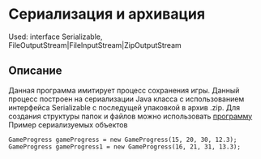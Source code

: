 # Сериализация и архивация 
Used: interface Serializable, FileOutputStream|FileInputStream|ZipOutputStream
## Описание
Данная программа имитирует процесс сохранения игры. Данный процесс построен на сериализации Java класса с использованием интерфейса Serializable с последущей упаковкой в архив .zip. Для создания структуры папок и файлов можно использовать [программу](https://github.com/rusandal/Save-and-Load-game/tree/master/Homework%206.1%20(Streams%20IO%2C%20Files%2C%20Serialization)/src)  
Пример сериализуемых объектов
```
GameProgress gameProgress = new GameProgress(15, 20, 30, 12.3);
GameProgress gameProgress1 = new GameProgress(16, 21, 31, 13.3);
```